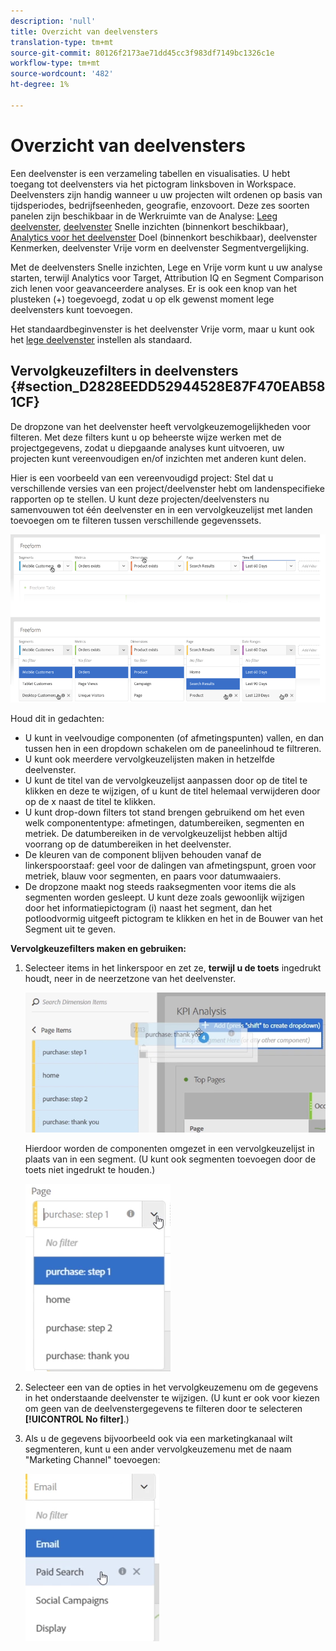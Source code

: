 ```yaml
---
description: 'null'
title: Overzicht van deelvensters
translation-type: tm+mt
source-git-commit: 80126f2173ae71dd45cc3f983df7149bc1326c1e
workflow-type: tm+mt
source-wordcount: '482'
ht-degree: 1%

---
```



# Overzicht van deelvensters

Een deelvenster is een verzameling tabellen en visualisaties. U hebt toegang tot deelvensters via het pictogram linksboven in Workspace. Deelvensters zijn handig wanneer u uw projecten wilt ordenen op basis van tijdsperiodes, bedrijfseenheden, geografie, enzovoort. Deze zes soorten panelen zijn beschikbaar in de Werkruimte van de Analyse: [Leeg deelvenster](/help/analyze/analysis-workspace/c-panels/blank-panel.md), [deelvenster](/help/analyze/analysis-workspace/c-panels/quickinsight.md) Snelle inzichten (binnenkort beschikbaar), [Analytics voor het deelvenster](/help/analyze/analysis-workspace/c-panels/a4t-panel.md) Doel (binnenkort beschikbaar), deelvenster [](/help/analyze/analysis-workspace/c-panels/attribution/attribution.md)Kenmerken, deelvenster [](/help/analyze/analysis-workspace/c-panels/freeform-panel.md)Vrije vorm en deelvenster [](/help/analyze/analysis-workspace/c-panels/c-segment-comparison/segment-comparison.md)Segmentvergelijking.

Met de deelvensters Snelle inzichten, Lege en Vrije vorm kunt u uw analyse starten, terwijl Analytics voor Target, Attribution IQ en Segment Comparison zich lenen voor geavanceerdere analyses. Er is ook een knop van het plusteken (+) toegevoegd, zodat u op elk gewenst moment lege deelvensters kunt toevoegen.

Het standaardbeginvenster is het deelvenster Vrije vorm, maar u kunt ook het [lege deelvenster](/help/analyze/analysis-workspace/c-panels/blank-panel.md) instellen als standaard.

## Vervolgkeuzefilters in deelvensters {#section_D2828EEDD52944528E87F470EAB581CF}

De dropzone van het deelvenster heeft vervolgkeuzemogelijkheden voor filteren. Met deze filters kunt u op beheerste wijze werken met de projectgegevens, zodat u diepgaande analyses kunt uitvoeren, uw projecten kunt vereenvoudigen en/of inzichten met anderen kunt delen.

Hier is een voorbeeld van een vereenvoudigd project: Stel dat u verschillende versies van een project/deelvenster hebt om landenspecifieke rapporten op te stellen. U kunt deze projecten/deelvensters nu samenvouwen tot één deelvenster en in een vervolgkeuzelijst met landen toevoegen om te filteren tussen verschillende gegevenssets.

![](assets/dropdowns.png)

Houd dit in gedachten:

* U kunt in veelvoudige componenten (of afmetingspunten) vallen, en dan tussen hen in een dropdown schakelen om de paneelinhoud te filtreren.
* U kunt ook meerdere vervolgkeuzelijsten maken in hetzelfde deelvenster.
* U kunt de titel van de vervolgkeuzelijst aanpassen door op de titel te klikken en deze te wijzigen, of u kunt de titel helemaal verwijderen door op de x naast de titel te klikken.
* U kunt drop-down filters tot stand brengen gebruikend om het even welk componententype: afmetingen, datumbereiken, segmenten en metriek. De datumbereiken in de vervolgkeuzelijst hebben altijd voorrang op de datumbereiken in het deelvenster.
* De kleuren van de component blijven behouden vanaf de linkerspoorstaaf: geel voor de dalingen van afmetingspunt, groen voor metriek, blauw voor segmenten, en paars voor datumwaaiers.
* De dropzone maakt nog steeds raaksegmenten voor items die als segmenten worden gesleept. U kunt deze zoals gewoonlijk wijzigen door het informatiepictogram (i) naast het segment, dan het potloodvormig uitgeeft pictogram te klikken en het in de Bouwer van het Segment uit te geven.

**Vervolgkeuzefilters maken en gebruiken:**

1. Selecteer items in het linkerspoor en zet ze, **terwijl u de toets** ingedrukt houdt, neer in de neerzetzone van het deelvenster.

   ![](assets/create_dropdown.png)

   Hierdoor worden de componenten omgezet in een vervolgkeuzelijst in plaats van in een segment. (U kunt ook segmenten toevoegen door de toets niet ingedrukt te houden.)

   ![](assets/dropdown.png)

1. Selecteer een van de opties in het vervolgkeuzemenu om de gegevens in het onderstaande deelvenster te wijzigen. (U kunt er ook voor kiezen om geen van de deelvenstergegevens te filteren door te selecteren **[!UICONTROL No filter]**.)
1. Als u de gegevens bijvoorbeeld ook via een marketingkanaal wilt segmenteren, kunt u een ander vervolgkeuzemenu met de naam &quot;Marketing Channel&quot; toevoegen:

   ![](assets/mc_dropdown.png)

